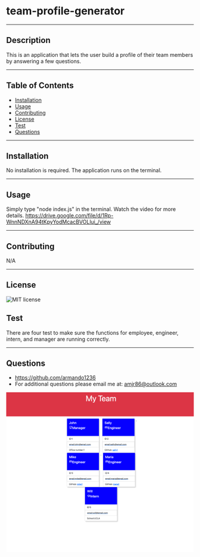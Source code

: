 # team-profile-generator
***
## Description
This is an application that lets the user build a profile of their team members by answering a few questions. 
***
## Table of Contents
- [Installation](#installation)
- [Usage](#usage)
- [Contributing](#contributing)
- [License](#license)
- [Test](#test)
- [Questions](#questions)
***
## Installation
No installation is required. The application runs on the terminal. 
***
## Usage
Simply type "node index.js" in the terminal. Watch the video for more details. 
https://drive.google.com/file/d/1Rp-WnnNDXnA94tKpyYodMcacBVOLlui_/view
***
## Contributing
N/A
***
## License
![MIT license](https://img.shields.io/static/v1?label=license&message=MIT&color=blue)
## Test
There are four test to make sure the functions for employee, engineer, intern, and manager are running correctly. 
***
## Questions
- https://github.com/armando1236
- For additional questions please email me at: amjr86@outlook.com

![image](./dist/assets/images/team-generator-screenshot.png)